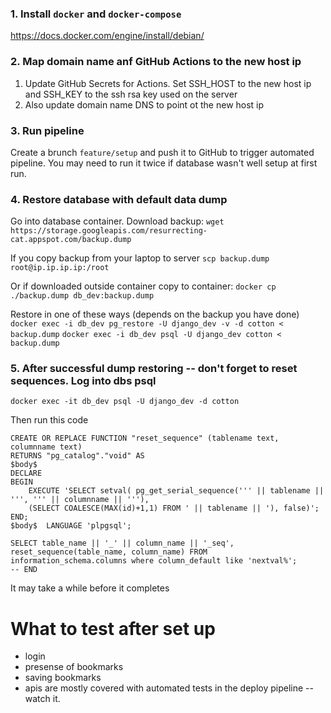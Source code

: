 ### 1. Install `docker` and `docker-compose`
https://docs.docker.com/engine/install/debian/

### 2. Map domain name anf GitHub Actions to the new host ip
1) Update GitHub Secrets for Actions. Set SSH_HOST to the new host ip and SSH_KEY to the ssh rsa key used on the server
2) Also update domain name DNS to point ot the new host ip

### 3. Run pipeline
Create a brunch `feature/setup` and push it to GitHub to trigger automated pipeline. You may need to run it twice if database wasn't well setup at first run.

### 4. Restore database with default data dump
Go into database container. Download backup:
`wget https://storage.googleapis.com/resurrecting-cat.appspot.com/backup.dump`

If you copy backup from your laptop to server
`scp backup.dump root@ip.ip.ip.ip:/root`

Or if downloaded outside container copy to container:
`docker cp ./backup.dump db_dev:backup.dump`

Restore in one of these ways (depends on the backup you have done)
`docker exec -i db_dev pg_restore -U django_dev -v -d cotton < backup.dump`
`docker exec -i db_dev psql -U django_dev cotton < backup.dump`


### 5. After successful dump restoring -- don't forget to reset sequences. Log into dbs psql
`docker exec -it db_dev psql -U django_dev -d cotton`

Then run this code
```
CREATE OR REPLACE FUNCTION "reset_sequence" (tablename text, columnname text)
RETURNS "pg_catalog"."void" AS
$body$
DECLARE
BEGIN
    EXECUTE 'SELECT setval( pg_get_serial_sequence(''' || tablename || ''', ''' || columnname || '''),
    (SELECT COALESCE(MAX(id)+1,1) FROM ' || tablename || '), false)';
END;
$body$  LANGUAGE 'plpgsql';

SELECT table_name || '_' || column_name || '_seq', reset_sequence(table_name, column_name) FROM information_schema.columns where column_default like 'nextval%';
-- END
```
It may take a while before it completes



# What to test after set up

- login
- presense of bookmarks
- saving bookmarks
- apis are mostly covered with automated tests in the deploy pipeline -- watch it.